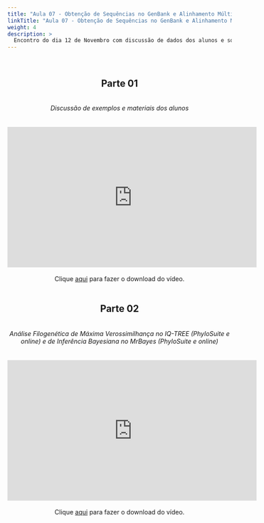```yaml
---
title: "Aula 07 - Obtenção de Sequências no GenBank e Alinhamento Múltiplo"
linkTitle: "Aula 07 - Obtenção de Sequências no GenBank e Alinhamento Múltiplo"
weight: 4
description: >
  Encontro do dia 12 de Novembro com discussão de dados dos alunos e solução de problemas, e prática em análise filogenética de Máxima Verossimilhança no IQ-TREE (PhyloSuite e online) e de Inferência Bayesiana no MrBayes (PhyloSuite e online)
---
```


<br>
<div align="center">
<h2>Parte 01</h2>
<br>
<i>Discussão de exemplos e materiais dos alunos</i>
<br><br><br>
<iframe width="560" height="315" src="https://www.youtube.com/embed/Pgg0sy629Mo" frameborder="0" allow="accelerometer; autoplay; clipboard-write; encrypted-media; gyroscope; picture-in-picture" allowfullscreen></iframe> 
<br><br>
Clique <a href="https://photos.app.goo.gl/HzDXaKFx6mrpYdHK9">aqui</a> para fazer o download do vídeo.
<br><br>

<h2>Parte 02</h2>
<br>
<i>Análise Filogenética de Máxima Verossimilhança no IQ-TREE (PhyloSuite e online) e de Inferência Bayesiana no MrBayes (PhyloSuite e online)</i>
<br><br><br>
<iframe width="560" height="315" src="https://www.youtube.com/embed/_J7iF0ftJ-Q" frameborder="0" allow="accelerometer; autoplay; clipboard-write; encrypted-media; gyroscope; picture-in-picture" allowfullscreen></iframe>
<br><br>
Clique <a href="https://photos.app.goo.gl/dTcSY9dFBqeWh2hf6">aqui</a> para fazer o download do vídeo.
<br><br>
</div>